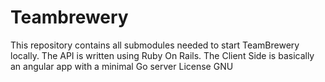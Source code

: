 # Teambrewery


This repository contains all submodules needed to start TeamBrewery locally.
The API is written using Ruby On Rails.
The Client Side is basically an angular app with a minimal Go server
License GNU
